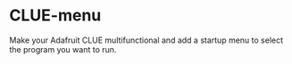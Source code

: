 # CLUE-menu
Make your Adafruit CLUE multifunctional and add a startup menu to select the program you want to run.
